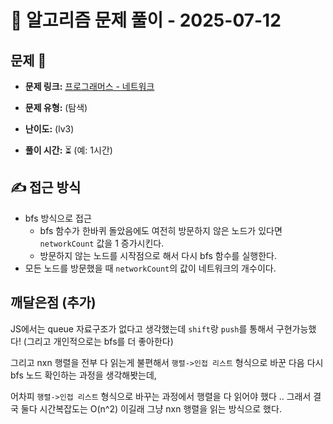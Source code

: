 # 📝 알고리즘 문제 풀이 - 2025-07-12

## 문제 📖

- **문제 링크:** [프로그래머스 - 네트워크](https://school.programmers.co.kr/learn/courses/30/lessons/43162)

- **문제 유형:** (탐색)

- **난이도:** (lv3)

- **풀이 시간:** ⏳ (예: 1시간)

## ✍ 접근 방식

- bfs 방식으로 접근
  - bfs 함수가 한바퀴 돌았음에도 여전히 방문하지 않은 노드가 있다면 `networkCount` 값을 1 증가시킨다.
  - 방문하지 않는 노드를 시작점으로 해서 다시 bfs 함수를 실행한다.
- 모든 노드를 방문했을 때 `networkCount`의 값이 네트워크의 개수이다.

## 깨달은점 (추가)

JS에서는 queue 자료구조가 없다고 생각했는데 `shift`랑 `push`를 통해서 구현가능했다!
(그리고 개인적으로는 bfs를 더 좋아한다)

그리고 nxn 행렬을 전부 다 읽는게 불편해서 `행렬->인접 리스트` 형식으로 바꾼 다음 다시 bfs 노드 확인하는 과정을 생각해봣는데,

어차피 `행렬->인접 리스트` 형식으로 바꾸는 과정에서 행렬을 다 읽어야 했다 .. 그래서 결국 둘다 시간복잡도는 O(n^2) 이길래 그냥 nxn 행렬을 읽는 방식으로 했다.

